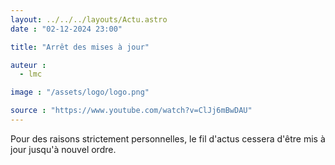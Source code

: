 ```yaml
---
layout: ../../../layouts/Actu.astro
date : "02-12-2024 23:00"

title: "Arrêt des mises à jour"

auteur :
  - lmc

image : "/assets/logo/logo.png"

source : "https://www.youtube.com/watch?v=ClJj6mBwDAU"
---
```


Pour des raisons strictement personnelles, le fil d'actus cessera d'être mis à jour jusqu'à nouvel ordre.

